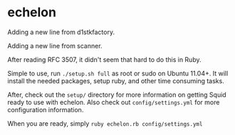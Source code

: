 echelon
===========

Adding a new line from d1stkfactory.

Adding a new line from scanner.

After reading RFC 3507, it didn't seem that hard to do this in Ruby. 

Simple to use, run `./setup.sh full` as root or sudo on Ubuntu 11.04+. It will install the needed packages, setup ruby, and other time consuming tasks.

After, check out the `setup/` directory for more information on getting Squid ready to use with echelon. Also check out `config/settings.yml` for more configuration information.

When you are ready, simply `ruby echelon.rb config/settings.yml`

  
